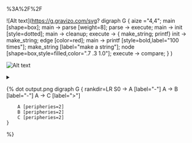 

%3A%2F%2F


![Alt text](https://g.gravizo.com/svg?
  digraph G {
    aize ="4,4";
    main [shape=box];
    main -> parse [weight=8];
    parse -> execute;
    main -> init [style=dotted];
    main -> cleanup;
    execute -> { make_string; printf}
    init -> make_string;
    edge [color=red];
    main -> printf [style=bold,label="100 times"];
    make_string [label="make a string"];
    node [shape=box,style=filled,color=".7 .3 1.0"];
    execute -> compare;
  }
)

![Alt text](https://g.gravizo.com/source/custom_mark11?https%3A%2F%2Fgithub.com%2FMarkusMuellerMM%2Ftestmarkdown20180412%2Fedit%2Fmaster%2Ftest2.md)

<details> 
<summary></summary>
custom_mark11
  digraph G {
    size ="4,4";
    main [shape=box];
    main -> parse [weight=8];
    parse -> execute;
    main -> init [style=dotted];
    main -> cleanup;
    execute -> { make_string; printf};
    init -> make_string;
    edge [color=red];
    main -> printf [style=bold,label="100 times"];
    make_string [label="make a string"];
    node [shape=box,style=filled,color=".7 .3 1.0"];
    execute -> compare;
  }
custom_mark11
</details>


{% dot output.png
	digraph G {
		rankdir=LR
		S0 -> A [label="-"]
		A -> B [label="-"]
		A -> C [label=">"]

		A [peripheries=2]
		B [peripheries=2]
		C [peripheries=2]
	}
%}
